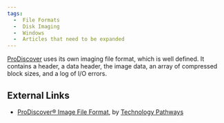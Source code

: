 ```yaml
---
tags:
  -  File Formats 
  -  Disk Imaging
  -  Windows
  -  Articles that need to be expanded
---
```

[ProDiscover](prodiscover.md) uses its own imaging file format,
which is well defined. It contains a header, a data header, the image
data, an array of compressed block sizes, and a log of I/O errors.

## External Links

- [ProDiscover® Image File
  Format](http://www.techpathways.com/uploads/ProDiscoverImageFileFormatv4.pdf),
  by [Technology Pathways](technology_pathways.md)